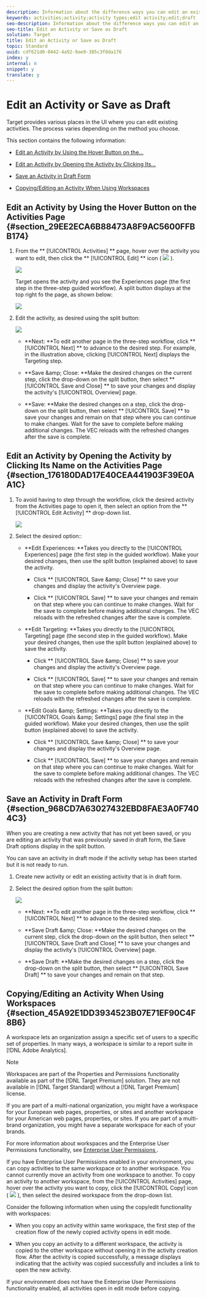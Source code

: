 ```yaml
---
description: Information about the difference ways you can edit an existing activity, including saving an activity in draft form.
keywords: activities;activity;activity types;edit activity;edit;draft
seo-description: Information about the difference ways you can edit an existing activity, including saving an activity in draft form.
seo-title: Edit an Activity or Save as Draft
solution: Target
title: Edit an Activity or Save as Draft
topic: Standard
uuid: cdf621d0-0442-4a92-9ae9-385c3f0da176
index: y
internal: n
snippet: y
translate: y
---
```


# Edit an Activity or Save as Draft

Target provides various places in the UI where you can edit existing activities. The process varies depending on the method you choose. 

This section contains the following information: 


* [ Edit an Activity by Using the Hover Button on the... ](../c_activities/c_edit-activity.md#section_29EE2ECA6B88473A8F9AC5600FFBB174) 

* [ Edit an Activity by Opening the Activity by Clicking Its... ](../c_activities/c_edit-activity.md#section_176180DAD17E40CEA441903F39E0AA1C) 

* [ Save an Activity in Draft Form ](../c_activities/c_edit-activity.md#section_968CD7A63027432EBD8FAE3A0F7404C3) 

* [ Copying/Editing an Activity When Using Workspaces ](../c_activities/c_edit-activity.md#section_45A92E1DD3934523B07E71EF90C4F8B6) 



## Edit an Activity by Using the Hover Button on the Activities Page {#section_29EE2ECA6B88473A8F9AC5600FFBB174}


1. From the ** [!UICONTROL  Activities] ** page, hover over the activity you want to edit, then click the ** [!UICONTROL  Edit] ** icon (  ![](../assets/icon_edit.png) ). 

   ![](../assets/hover_edit.png) 

   Target opens the activity and you see the Experiences page (the first step in the three-step guided workflow). A split button displays at the top right fo the page, as shown below: 

   ![](../assets/edit_split_button.png) 

1. Edit the activity, as desired using the split button: 

   ![](../assets/edit_split_button_2.png) 


    * **Next: **To edit another page in the three-step workflow, click ** [!UICONTROL  Next] ** to advance to the desired step. For example, in the illustration above, clicking [!UICONTROL  Next] displays the Targeting step. 

    * **Save &amp;amp; Close: **Make the desired changes on the current step, click the drop-down on the split button, then select ** [!UICONTROL  Save and Close] ** to save your changes and display the activity's [!UICONTROL  Overview] page. 

    * **Save: **Make the desired changes on a step, click the drop-down on the split button, then select ** [!UICONTROL  Save] ** to save your changes and remain on that step where you can continue to make changes. Wait for the save to complete before making additional changes. The VEC reloads with the refreshed changes after the save is complete. 





## Edit an Activity by Opening the Activity by Clicking Its Name on the Activities Page {#section_176180DAD17E40CEA441903F39E0AA1C}


1. To avoid having to step through the workflow, click the desired activity from the Activities page to open it, then select an option from the ** [!UICONTROL  Edit Activity] ** drop-down list. 

   ![](../assets/edit_activity.png) 

1. Select the desired option:: 

    * **Edit Experiences: **Takes you directly to the [!UICONTROL  Experiences] page (the first step in the guided workflow). Make your desired changes, then use the split button (explained above) to save the activity. 
    
        * Click ** [!UICONTROL  Save &amp;amp; Close] ** to save your changes and display the activity's Overview page. 

        * Click ** [!UICONTROL  Save] ** to save your changes and remain on that step where you can continue to make changes. Wait for the save to complete before making additional changes. The VEC reloads with the refreshed changes after the save is complete. 


    * **Edit Targeting: **Takes you directly to the [!UICONTROL  Targeting] page (the second step in the guided workflow). Make your desired changes, then use the split button (explained above) to save the activity. 
    
        * Click ** [!UICONTROL  Save &amp;amp; Close] ** to save your changes and display the activity's Overview page. 

        * Click ** [!UICONTROL  Save] ** to save your changes and remain on that step where you can continue to make changes. Wait for the save to complete before making additional changes. The VEC reloads with the refreshed changes after the save is complete. 


    * **Edit Goals &amp;amp; Settings: **Takes you directly to the [!UICONTROL  Goals &amp;amp; Settings] page (the final step in the guided workflow). Make your desired changes, then use the split button (explained above) to save the activity. 
    
        * Click ** [!UICONTROL  Save &amp;amp; Close] ** to save your changes and display the activity's Overview page. 

        * Click ** [!UICONTROL  Save] ** to save your changes and remain on that step where you can continue to make changes. Wait for the save to complete before making additional changes. The VEC reloads with the refreshed changes after the save is complete. 





## Save an Activity in Draft Form {#section_968CD7A63027432EBD8FAE3A0F7404C3}

When you are creating a new activity that has not yet been saved, or you are editing an activity that was previously saved in draft form, the Save Draft options display in the split button. 

You can save an activity in draft mode if the activity setup has been started but it is not ready to run. 


1. Create new activity or edit an existing activity that is in draft form. 

1. Select the desired option from the split button: 

   ![](../assets/save_draft.png) 


    * **Next: **To edit another page in the three-step workflow, click ** [!UICONTROL  Next] ** to advance to the desired step. 

    * **Save Draft &amp;amp; Close: **Make the desired changes on the current step, click the drop-down on the split button, then select ** [!UICONTROL  Save Draft and Close] ** to save your changes and display the activity's [!UICONTROL  Overview] page. 

    * **Save Draft: **Make the desired changes on a step, click the drop-down on the split button, then select ** [!UICONTROL  Save Draft] ** to save your changes and remain on that step. 





## Copying/Editing an Activity When Using Workspaces {#section_45A92E1DD3934523B07E71EF90C4F8B6}

A workspace lets an organization assign a specific set of users to a specific set of properties. In many ways, a workspace is similar to a report suite in [!DNL  Adobe Analytics]. 


>[!NOTE]
>
>Workspaces are part of the Properties and Permissions functionality available as part of the [!DNL  Target Premium] solution. They are not available in [!DNL  Target Standard] without a [!DNL  Target Premium] license. 



If you are part of a multi-national organization, you might have a workspace for your European web pages, properties, or sites and another workspace for your American web pages, properties, or sites. If you are part of a multi-brand organization, you might have a separate workspace for each of your brands. 

For more information about workspaces and the Enterprise User Permissions functionality, see [ Enterprise User Permissions ](../c_seting_up_target/property_channel.md#concept_E396B16FA2024ADBA27BC056138F9838). 

If you have Enterprise User Permissions enabled in your environment, you can copy activities to the same workspace or to another workspace. You cannot currently move an activity from one workspace to another. To copy an activity to another workspace, from the [!UICONTROL  Activities] page, hover over the activity you want to copy, click the [!UICONTROL  Copy] icon (  ![](../assets/icon_copy.png) ), then select the desired workspace from the drop-down list. 

Consider the following information when using the copy/edit functionality with workspaces: 


* When you copy an activity within same workspace, the first step of the creation flow of the newly copied activity opens in edit mode. 

* When you copy an activity to a different workspace, the activity is copied to the other workspace without opening it in the activity creation flow. After the activity is copied successfully, a message displays indicating that the activity was copied successfully and includes a link to open the new activity. 



If your environment does not have the Enterprise User Permissions functionality enabled, all activities open in edit mode before copying. 
